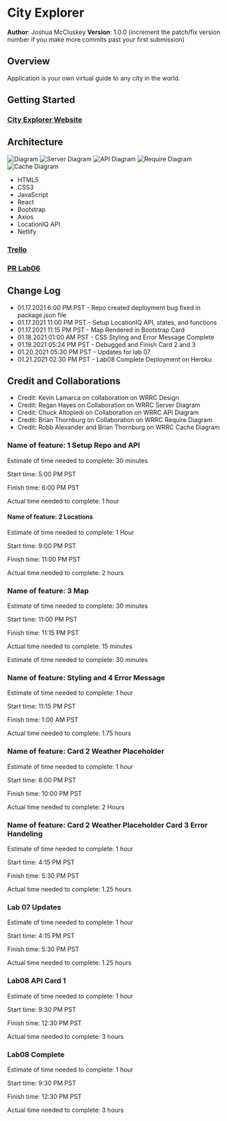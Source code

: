 # City Explorer

**Author**: Joshua McCluskey
**Version**: 1.0.0 (increment the patch/fix version number if you make more commits past your first submission)

## Overview

Application is your own virtual guide to any city in the world.

## Getting Started

### [City Explorer Website](https://city-explorer-joshuamccluskey.netlify.app/)

## Architecture

![Diagram](./public/img/Lab%2006%20Web%20Request%20Response%20Cycle%201.png)
![Server Diagram](./public/img/wwrc-lab2.png)
![API Diagram](./public/img/WRRC%20API%20Diagram%20CJ.png)
![Require Diagram](./img/WRRC%20Require.png)
![Cache Diagram](./public/img/lab10%20wrrc.png)

- HTML5
- CSS3
- JavaScript
- React
- Bootstrap
- Axios
- LocationIQ API
- Netlify

### [Trello](https://trello.com/b/V7StKRPp/city-explorer)

### [PR Lab06](https://github.com/joshuamccluskey/city-explorer/pull/1/commits)

## Change Log

- 01.17.2021 6:00 PM PST - Repo created deployment bug fixed in package.json file
- 01.17.2021 11:00 PM PST - Setup LocationIQ API, states, and functions
- 01.17.2021 11:15 PM PST - Map Rendered in Bootstrap Card
- 01.18.2021 01:00 AM PST - CSS Styling and Error Message Complete
- 01.19.2021 05:24 PM PST - Debugged and Finish Card 2 and 3
- 01.20.2021 05:30 PM PST - Updates for lab 07
- 01.21.2021 02:30 PM PST - Lab08 Complete Deployment on Heroku

## Credit and Collaborations

- Credit: Kevin Lamarca on collaboration on WRRC Design
- Credit: Regan Hayes on Collaboration on WRRC Server Diagram
- Credit: Chuck Altopiedi on Collaboration on WRRC API Diagram
- Credit: Brian Thornburg on Collaboration on WRRC Require Diagram
- Credit: Robb Alexander and Brian Thornburg on WRRC Cache Diagram

### Name of feature: 1 Setup Repo and API

Estimate of time needed to complete: 30 minutes

Start time: 5:00 PM PST

Finish time: 6:00 PM PST

Actual time needed to complete: 1 hour

#### Name of feature: 2 Locations

Estimate of time needed to complete: 1 Hour

Start time: 9:00 PM PST

Finish time: 11:00 PM PST

Actual time needed to complete: 2 hours

### Name of feature: 3 Map

Estimate of time needed to complete: 30 minutes

Start time: 11:00 PM PST

Finish time: 11:15 PM PST

Actual time needed to complete: 15 minutes

Estimate of time needed to complete: 30 minutes

### Name of feature: Styling and 4 Error Message

Estimate of time needed to complete: 1 hour

Start time: 11:15 PM PST

Finish time: 1:00 AM PST

Actual time needed to complete: 1.75 hours

### Name of feature: Card 2 Weather Placeholder

Estimate of time needed to complete: 1 hour

Start time: 8:00 PM PST

Finish time: 10:00 PM PST

Actual time needed to complete: 2 Hours

### Name of feature: Card 2 Weather Placeholder Card 3 Error Handeling

Estimate of time needed to complete: 1 hour

Start time: 4:15 PM PST

Finish time: 5:30 PM PST

Actual time needed to complete: 1.25 hours

### Lab 07 Updates

Estimate of time needed to complete: 1 hour

Start time: 4:15 PM PST

Finish time: 5:30 PM PST

Actual time needed to complete: 1.25 hours

### Lab08 API Card 1

Estimate of time needed to complete: 1 hour

Start time: 9:30 PM PST

Finish time: 12:30 PM PST

Actual time needed to complete: 3 hours

### Lab08 Complete

Estimate of time needed to complete: 1 hour

Start time: 9:30 PM PST

Finish time: 12:30 PM PST

Actual time needed to complete: 3 hours
